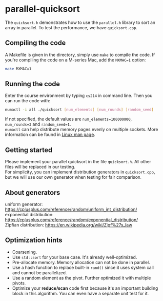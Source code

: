 # parallel-quicksort

The `quicksort.h` demonstrates how to use the `parallel.h` library to sort an array in parallel. To test the performance, we have `quicksort.cpp`.

## Compiling the code

A Makefile is given in the directory, simply use `make` to compile the code. If you're compiling the code on a M-series Mac, add the `MXMAC=1` option:

```bash
make MXMAC=1
```

## Running the code

Enter the course environment by typing `cs214` in command line. Then you can run the code with:

```bash
numactl -i all ./quicksort [num_elements] [num_rounds] [random_seed]
```

If not specified, the default values are `num_elements=100000000`, `num_rounds=3` and `random_seed=1`.  
`numactl` can help distribute memory pages evenly on multiple sockets. More information can be found in [Linux man page](https://linux.die.net/man/8/numactl).

## Getting started

Please implement your parallel quicksort in the file `quicksort.h`. All other files will be replaced in our testing.  
For simplicity, you can implement distribution generators in `quicksort.cpp`, but we will use our own generator when testing for fair comparison.

## About generators

uniform generator: https://cplusplus.com/reference/random/uniform_int_distribution/  
exponential distribution: https://cplusplus.com/reference/random/exponential_distribution/  
Zipfian distribution: https://en.wikipedia.org/wiki/Zipf%27s_law

## Optimization hints

- Coarsening.
- Use `std::sort` for your base case. It's already well-optimized.
- Pre-allocate memory. Memory allocation can not be done in parallel.
- Use a hash function to replace built-in `rand()` since it uses system call and cannot be parallelized.
- Use a random element as the pivot. Further optimized it with multiple pivots.
- Optimize your **reduce/scan** code first because it's an important building block in this algorithm. You can even have a separate unit test for it.
